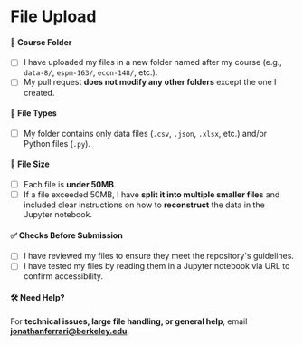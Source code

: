 # File Upload

#### 📂 **Course Folder**  
- [ ] I have uploaded my files in a new folder named after my course (e.g., `data-8/`, `espm-163/`, `econ-148/`, etc.).  
- [ ] My pull request **does not modify any other folders** except the one I created.  

#### 📄 **File Types**  
- [ ] My folder contains only data files (`.csv`, `.json`, `.xlsx`, etc.) and/or Python files (`.py`).  

#### 📏 **File Size**  
- [ ] Each file is **under 50MB**.  
- [ ] If a file exceeded 50MB, I have **split it into multiple smaller files** and included clear instructions on how to **reconstruct** the data in the Jupyter notebook.  

#### ✅ **Checks Before Submission**  
- [ ] I have reviewed my files to ensure they meet the repository's guidelines.  
- [ ] I have tested my files by reading them in a Jupyter notebook via URL to confirm accessibility.  

#### 🛠 **Need Help?**  
For **technical issues, large file handling, or general help**, email **jonathanferrari@berkeley.edu**.  

